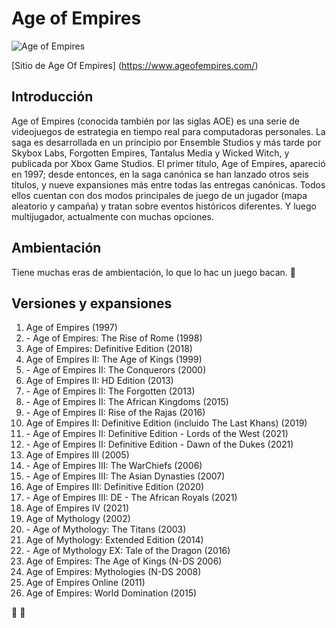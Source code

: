 # Age of Empires

![Age of Empires](https://encrypted-tbn1.gstatic.com/shopping?q=tbn:ANd9GcTeLltQ_Nq9UkTI6jPh3PPkIuy673xKgdEoZW5Of3PmNhE4QLJQrKrp63iA0hrmrb7c9grMOk5cQ-sG3L0DVlnOd6Owo7laX73aEnxDE_bS&usqp=CAc)

[Sitio de Age Of Empires] (https://www.ageofempires.com/)

## Introducción

Age of Empires (conocida también por las siglas AOE) es una serie de videojuegos de estrategia en tiempo real para computadoras personales. La saga es desarrollada en un principio por Ensemble Studios y más tarde por Skybox Labs, Forgotten Empires, Tantalus Media y Wicked Witch, y publicada por Xbox Game Studios. El primer título, Age of Empires, apareció en 1997; desde entonces, en la saga canónica se han lanzado otros seis títulos, y nueve expansiones más entre todas las entregas canónicas. Todos ellos cuentan con dos modos principales de juego de un jugador (mapa aleatorio y campaña) y tratan sobre eventos históricos diferentes. Y luego multijugador, actualmente con muchas opciones.

## Ambientación

Tiene muchas eras de ambientación, lo que lo hac un juego bacan. :metal:

## Versiones y expansiones

1. Age of Empires (1997)
2. - Age of Empires: The Rise of Rome (1998)
3. Age of Empires: Definitive Edition (2018)
4. Age of Empires II: The Age of Kings (1999)
5. - Age of Empires II: The Conquerors (2000)
6. Age of Empires II: HD Edition (2013)
7. - Age of Empires II: The Forgotten (2013)
8. - Age of Empires II: The African Kingdoms (2015)
9. - Age of Empires II: Rise of the Rajas (2016)
10. Age of Empires II: Definitive Edition (incluido The Last Khans) (2019)
11. - Age of Empires II: Definitive Edition - Lords of the West (2021)
12. - Age of Empires II: Definitive Edition - Dawn of the Dukes (2021)
13. Age of Empires III (2005)
14. - Age of Empires III: The WarChiefs (2006)
15. - Age of Empires III: The Asian Dynasties (2007)
16. Age of Empires III: Definitive Edition (2020)
17. - Age of Empires III: DE - The African Royals (2021)
18. Age of Empires IV (2021)
19. Age of Mythology (2002)
20. - Age of Mythology: The Titans (2003)
21. Age of Mythology: Extended Edition (2014)
22. - Age of Mythology EX: Tale of the Dragon (2016)
23. Age of Empires: The Age of Kings (N-DS 2006)
24. Age of Empires: Mythologies (N-DS 2008)
25. Age of Empires Online (2011)
26. Age of Empires: World Domination (2015)

:metal: :metal:

